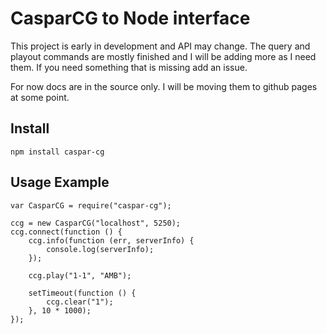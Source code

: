 # CasparCG to Node interface

This project is early in development and API may change. The query and playout commands are mostly finished and I will be adding more as I need them. If you need something that is missing add an issue.

For now docs are in the source only. I will be moving them to github pages at some point.

## Install

	npm install caspar-cg

## Usage Example

	var CasparCG = require("caspar-cg");

	ccg = new CasparCG("localhost", 5250);
	ccg.connect(function () {
		ccg.info(function (err, serverInfo) {
			console.log(serverInfo);
		});

		ccg.play("1-1", "AMB");

		setTimeout(function () {
			ccg.clear("1");
		}, 10 * 1000);
	});

